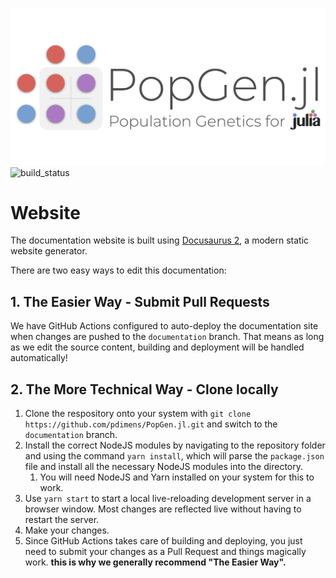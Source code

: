 ![error_cactus](/static/img/logo_banner.png)
![build_status](https://img.shields.io/github/workflow/status/pdimens/PopGen.jl/documentation?label=Build%20Status&logo=GitHub&style=for-the-badge)
# Website
The documentation website is built using [Docusaurus 2](https://v2.docusaurus.io/), a modern static website generator.

There are two easy ways to edit this documentation:

## 1. The Easier Way - Submit Pull Requests
We have GitHub Actions configured to auto-deploy the documentation site when changes are pushed to the `documentation` branch. That means as long as we edit the source content, building and deployment will be handled automatically!

## 2. The More Technical Way - Clone locally
1. Clone the respository onto your system with `git clone https://github.com/pdimens/PopGen.jl.git` and switch to the `documentation` branch.
2. Install the correct NodeJS modules by navigating to the repository folder and using the command `yarn install`, which will parse the `package.json` file and install all the necessary NodeJS modules into the directory.
    1. You will need NodeJS and Yarn installed on your system for this to work.
3. Use `yarn start` to start a local live-reloading development server in a browser window. Most changes are reflected live without having to restart the server.
4. Make your changes.
5. Since GitHub Actions takes care of building and deploying, you just need to submit your changes as a Pull Request and things magically work. **this is why we generally recommend "The Easier Way".**
